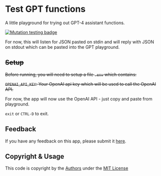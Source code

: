 # Test GPT functions

A little playground for trying out GPT-4 assistant functions.

[![Mutation testing badge](https://img.shields.io/endpoint?style=flat&url=https%3A%2F%2Fbadge-api.stryker-mutator.io%2Fgithub.com%2FHAckLocalGovernment%2Ftest-gpt-functions%2Fdevelop)](https://dashboard.stryker-mutator.io/reports/github.com/HackLocalGovernment/test-gpt-functions/develop)

For now, this will listen for JSON pasted on stdin and will reply with JSON on stdout which can be pasted into the GPT playground.

~~Setup~~
-----

~~Before running, you will need to setup a file `.env` which contains:~~

~~`OPENAI_API_KEY`: Your OpenAI api key which will be used to call the OpenAI API.~~

For now, the app will now use the OpenAI API - just copy and paste from playground.

`exit` or `CTRL-D` to exit.

Feedback
--------

If you have any feedback on this app, please submit it [here](https://github.com/HackLocalGovernment/test-gpt-functions/issues/new).

Copyright & Usage
-----------------

This code is copyright by the [Authors](AUTHORS.md) under the [MIT License](LICENSE.md)
